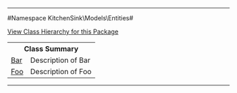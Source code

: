 

- - -

#Namespace KitchenSink\Models\Entities#

<div><a href='https://github.com/JeyDotC/Hirudo-docs/blob/master/KitchenSink/Models/Entities//package-tree.md'>View Class Hierarchy for this Package</a></div>

<table class="title">
<tr><th colspan="2" class="title">Class Summary</th></tr>
<tr><td class="name"><a href="https://github.com/JeyDotC/Hirudo-docs/blob/master/KitchenSink/Models/Entities/Bar.md">Bar</a></td><td class="description">Description of Bar</td></tr>
<tr><td class="name"><a href="https://github.com/JeyDotC/Hirudo-docs/blob/master/KitchenSink/Models/Entities/Foo.md">Foo</a></td><td class="description">Description of Foo</td></tr>
</table>

- - -

